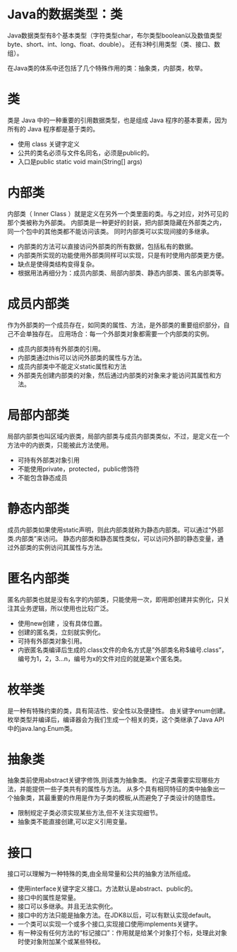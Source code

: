 # Java的数据类型：类
Java数据类型有8个基本类型（字符类型char，布尔类型boolean以及数值类型byte、short、int、long、float、double）。
还有3种引用类型（类、接口、数组）。

在Java类的体系中还包括了几个特殊作用的类：抽象类，内部类，枚举。
# 类
类是 Java 中的一种重要的引用数据类型，也是组成 Java 程序的基本要素，因为所有的 Java 程序都是基于类的。
- 使用 class 关键字定义
- 公共的类名必须与文件名同名，必须是public的。
- 入口是public static void main(String[] args)

# 内部类
内部类（ Inner Class ）就是定义在另外一个类里面的类。与之对应，对外可见的那个类被称为外部类。
内部类是一种更好的封装，把内部类隐藏在外部类之内，同一个包中的其他类都不能访问该类。
同时内部类可以实现间接的多继承。
- 内部类的方法可以直接访问外部类的所有数据，包括私有的数据。
- 内部类所实现的功能使用外部类同样可以实现，只是有时使用内部类更方便。
- 缺点是使得类结构变得复杂。
- 根据用法再细分为：成员内部类、局部内部类、静态内部类、匿名内部类等。

# 成员内部类
作为外部类的一个成员存在，如同类的属性、方法，是外部类的重要组织部分，自己不会单独存在。
应用场合：每一个外部类对象都需要一个内部类的实例。
- 成员内部类持有外部类的引用。
- 内部类通过this可以访问外部类的属性与方法。
- 成员内部类中不能定义static属性和方法
- 外部类先创建内部类的对象，然后通过内部类的对象来才能访问其属性和方法。

# 局部内部类
局部内部类也叫区域内嵌类，局部内部类与成员内部类类似，不过，是定义在一个方法中的内嵌类，只能被此方法使用。
- 可持有外部类对象引用
- 不能使用private，protected，public修饰符
- 不能包含静态成员

# 静态内部类
成员内部类如果使用static声明，则此内部类就称为静态内部类。可以通过“外部类.内部类”来访问。
静态内部类和静态属性类似，可以访问外部的静态变量，通过外部类的实例访问其属性与方法。

# 匿名内部类
匿名内部类也就是没有名字的内部类，只能使用一次，即用即创建并实例化，只关注其业务逻辑，所以使用也比较广泛。
- 使用new创建 ，没有具体位置。
- 创建的匿名类，立刻就实例化。
- 可持有外部类对象引用。
- 内嵌匿名类编译后生成的.class文件的命名方式是”外部类名称$编号.class”，编号为1，2，3…n，编号为x的文件对应的就是第x个匿名类。
# 枚举类
是一种有特殊约束的类，具有简洁性、安全性以及便捷性。
由关键字enum创建。
枚举类型并编译后，编译器会为我们生成一个相关的类，这个类继承了Java API中的java.lang.Enum类。

# 抽象类
抽象类前使用abstract关键字修饰,则该类为抽象类。
约定子类需要实现哪些方法，并能提供一些子类共有的属性与方法。
从多个具有相同特征的类中抽象出一个抽象类，其最重要的作用是作为子类的模板,从而避免了子类设计的随意性。
- 限制规定子类必须实现某些方法,但不关注实现细节。
- 抽象类不能直接创建,可以定义引用变量。
# 接口
接口可以理解为一种特殊的类,由全局常量和公共的抽象方法所组成。
- 使用interface关键字定义接口。方法默认是abstract、public的。
- 接口中的属性是常量。
- 接口可以多继承。并且无法实例化。
- 接口中的方法只能是抽象方法。在JDK8以后，可以有默认实现default。
- 一个类可以实现一个或多个接口,实现接口使用implements关键字。
- 有一种没有任何方法的“标记接口”：作用就是给某个对象打个标，处理此对象时使对象附加某个或某些特权。